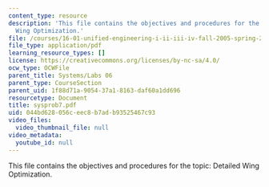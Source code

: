 ```yaml
---
content_type: resource
description: 'This file contains the objectives and procedures for the topic: Detailed
  Wing Optimization.'
file: /courses/16-01-unified-engineering-i-ii-iii-iv-fall-2005-spring-2006/044bd628056ceec8b7adb93525467c93_sysprob7.pdf
file_type: application/pdf
learning_resource_types: []
license: https://creativecommons.org/licenses/by-nc-sa/4.0/
ocw_type: OCWFile
parent_title: Systems/Labs 06
parent_type: CourseSection
parent_uid: 1f88d71a-9054-37a1-8163-daf60a1dd696
resourcetype: Document
title: sysprob7.pdf
uid: 044bd628-056c-eec8-b7ad-b93525467c93
video_files:
  video_thumbnail_file: null
video_metadata:
  youtube_id: null
---
```

This file contains the objectives and procedures for the topic: Detailed Wing Optimization.